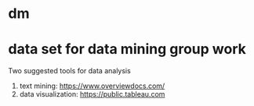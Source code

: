 # dm
# data set for data mining group work

Two suggested tools for data analysis
1. text mining: https://www.overviewdocs.com/
2. data visualization: https://public.tableau.com
